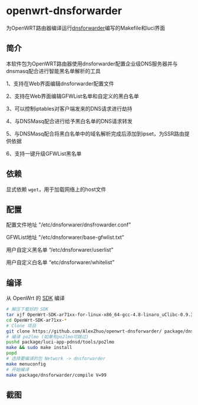 # openwrt-dnsforwarder
为OpenWRT路由器编译运行[dnsforwarder][A]编写的Makefile和luci界面



简介
---

本软件包为OpenWRT路由器使用dnsforwarder配置企业级DNS服务器并与dnsmasq配合进行智能黑名单解析的工具

1、支持在Web界面编辑dnsforwarder配置文件

2、支持在Web界面编辑GFWList名单和自定义的黑白名单

3、可以控制iptables对客户端发来的DNS请求进行劫持

4、与DNSMasq配合进行给予黑白名单的DNS请求转发

5、与DNSMasq配合将黑白名单中的域名解析完成后添加到ipset，为SSR路由提供依据

6、支持一键升级GFWList黑名单



依赖
---

显式依赖 `wget`，用于加载网络上的host文件


配置
---

配置文件地址 "/etc/dnsforwarer/dnsfrowarder.conf"

GFWList地址 "/etc/dnsforwarer/base-gfwlist.txt"

用户自定义黑名单 “/etc/dnsforwarer/userlist”

用户自定义白名单 “etc/dnsforwarer/whitelist”


编译
---

从 OpenWrt 的 [SDK][openwrt-sdk] 编译
```bash
# 解压下载好的 SDK
tar xjf OpenWrt-SDK-ar71xx-for-linux-x86_64-gcc-4.8-linaro_uClibc-0.9.33.2.tar.bz2
cd OpenWrt-SDK-ar71xx-*
# Clone 项目
git clone https://github.com/AlexZhuo/openwrt-dnsforwarder/ package/dnsforwarder
# 编译 po2lmo (如果有po2lmo可跳过)
pushd package/luci-app-pdnsd/tools/po2lmo
make && sudo make install
popd
# 选择要编译的包 Network -> dnsforwarder
make menuconfig
# 开始编译
make package/dnsforwarder/compile V=99
```

截图
---



[A]: https://github.com/holmium/dnsforwarder
[openwrt-sdk]: https://wiki.openwrt.org/doc/howto/obtain.firmware.sdk
